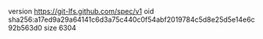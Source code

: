version https://git-lfs.github.com/spec/v1
oid sha256:a17ed9a29a64141c6d3a75c440c0f54abf2019784c5d8e25d5e14e6c92b563d0
size 6304
